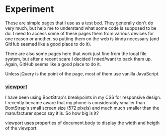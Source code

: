 # Experiment

These are simple pages that I use as a test bed.  They generally don't do very much, but help me to understand what some code is supposed to be do.  I need to access some of these pages them from various devices for one reason or another, so putting them on the web is kinda necessary (and GitHub seemed like a good place to do it).

There are also some pages here that work just fine from the local file system, but after a recent scare I decided I need/want to back them up.  Again, GitHub seems like a good place to do it.

Unless jQuery is the point of the page, most of them use vanilla JavaScript.

### [viewport](https://bmccutchanjr.github.io/experiment/viewport.html)

I have been using BootStrap's breakpoints in my CSS for responsive design.  I recently became aware that my phone is considerably smaller than BootStrap's small screen size (572 pixels) and much much smaller than the manufacturer specs say it is.  So how big is it?

viewport uses properties of document.body to display the width and heigth of the viewport.